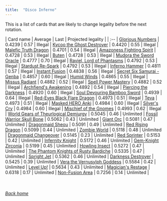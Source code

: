 ```yaml
---
title:  "Disco Inferno"
---
```


This is a list of cards that are likely to change legality before the next rotation.

| Card name | Average | Last | Projected legality |
| :-- |
[Glorious Numbers](https://db.ygoprodeck.com/card/?search=Glorious%20Numbers) | 0.4239 | 0.57 | Illegal |
[Kycoo the Ghost Destroyer](https://db.ygoprodeck.com/card/?search=Kycoo%20the%20Ghost%20Destroyer) | 0.4420 | 0.55 | Illegal |
[Malefic Truth Dragon](https://db.ygoprodeck.com/card/?search=Malefic%20Truth%20Dragon) | 0.4701 | 0.54 | Illegal |
[Amazoness Fighting Spirit](https://db.ygoprodeck.com/card/?search=Amazoness%20Fighting%20Spirit) | 0.4728 | 0.53 | Illegal |
[Buten](https://db.ygoprodeck.com/card/?search=Buten) | 0.4728 | 0.53 | Illegal |
[Mudora the Sword Oracle](https://db.ygoprodeck.com/card/?search=Mudora%20the%20Sword%20Oracle) | 0.4777 | 0.70 | Illegal |
[Raviel, Lord of Phantasms](https://db.ygoprodeck.com/card/?search=Raviel,%20Lord%20of%20Phantasms) | 0.4792 | 0.53 | Illegal |
[Stardust Re-Spark](https://db.ygoprodeck.com/card/?search=Stardust%20Re-Spark) | 0.4792 | 0.53 | Illegal |
[Inferno Hammer](https://db.ygoprodeck.com/card/?search=Inferno%20Hammer) | 0.4811 | 0.57 | Illegal |
[Instant Fusion](https://db.ygoprodeck.com/card/?search=Instant%20Fusion) | 0.4838 | 0.56 | Illegal |
[Secret Six Samurai - Genba](https://db.ygoprodeck.com/card/?search=Secret%20Six%20Samurai%20-%20Genba) | 0.4857 | 0.60 | Illegal |
[Humid Winds](https://db.ygoprodeck.com/card/?search=Humid%20Winds) | 0.4865 | 0.55 | Illegal |
[Missus Radiant](https://db.ygoprodeck.com/card/?search=Missus%20Radiant) | 0.4882 | 0.52 | Illegal |
[Spell Power Mastery](https://db.ygoprodeck.com/card/?search=Spell%20Power%20Mastery) | 0.4882 | 0.52 | Illegal |
[Archfiend's Awakening](https://db.ygoprodeck.com/card/?search=Archfiend's%20Awakening) | 0.4892 | 0.54 | Illegal |
[Piercing the Darkness](https://db.ygoprodeck.com/card/?search=Piercing%20the%20Darkness) | 0.4920 | 0.60 | Illegal |
[Soul Devouring Bamboo Sword](https://db.ygoprodeck.com/card/?search=Soul%20Devouring%20Bamboo%20Sword) | 0.4939 | 0.64 | Illegal |
[Red-Eyes Black Flare Dragon](https://db.ygoprodeck.com/card/?search=Red-Eyes%20Black%20Flare%20Dragon) | 0.4973 | 0.51 | Illegal |
[Teva](https://db.ygoprodeck.com/card/?search=Teva) | 0.4973 | 0.51 | Illegal |
[Masked HERO Anki](https://db.ygoprodeck.com/card/?search=Masked%20HERO%20Anki) | 0.4984 | 0.60 | Illegal |
[Silver's Cry](https://db.ygoprodeck.com/card/?search=Silver's%20Cry) | 0.4984 | 0.60 | Illegal |
[Mischief of the Gnomes](https://db.ygoprodeck.com/card/?search=Mischief%20of%20the%20Gnomes) | 0.4993 | 0.62 | Illegal |
[World Gears of Theurlogical Demiurgy](https://db.ygoprodeck.com/card/?search=World%20Gears%20of%20Theurlogical%20Demiurgy) | 0.5045 | 0.46 | Unlimited |
[Fossil Warrior Skull Bone](https://db.ygoprodeck.com/card/?search=Fossil%20Warrior%20Skull%20Bone) | 0.5062 | 0.43 | Unlimited |
[Giant Orc](https://db.ygoprodeck.com/card/?search=Giant%20Orc) | 0.5081 | 0.47 | Unlimited |
[Dragonmaid Sheou](https://db.ygoprodeck.com/card/?search=Dragonmaid%20Sheou) | 0.5091 | 0.49 | Unlimited |
[Red Rising Dragon](https://db.ygoprodeck.com/card/?search=Red%20Rising%20Dragon) | 0.5099 | 0.44 | Unlimited |
[Zombie World](https://db.ygoprodeck.com/card/?search=Zombie%20World) | 0.5118 | 0.48 | Unlimited |
[Dragonmaid Changeover](https://db.ygoprodeck.com/card/?search=Dragonmaid%20Changeover) | 0.5145 | 0.23 | Unlimited |
[Red Sprinter](https://db.ygoprodeck.com/card/?search=Red%20Sprinter) | 0.5153 | 0.42 | Unlimited |
[Infernity Knight](https://db.ygoprodeck.com/card/?search=Infernity%20Knight) | 0.5172 | 0.46 | Unlimited |
[Gem-Knight Zirconia](https://db.ygoprodeck.com/card/?search=Gem-Knight%20Zirconia) | 0.5199 | 0.45 | Unlimited |
[Howling Insect](https://db.ygoprodeck.com/card/?search=Howling%20Insect) | 0.5272 | 0.47 | Unlimited |
[The Phantom Knights of Rusty Bardiche](https://db.ygoprodeck.com/card/?search=The%20Phantom%20Knights%20of%20Rusty%20Bardiche) | 0.5335 | 0.47 | Unlimited |
[Spright Jet](https://db.ygoprodeck.com/card/?search=Spright%20Jet) | 0.5362 | 0.46 | Unlimited |
[Darkness Destroyer](https://db.ygoprodeck.com/card/?search=Darkness%20Destroyer) | 0.5425 | 0.39 | Unlimited |
[Vera the Vernusylph Goddess](https://db.ygoprodeck.com/card/?search=Vera%20the%20Vernusylph%20Goddess) | 0.5584 | 0.42 | Unlimited |
[Level Up!](https://db.ygoprodeck.com/card/?search=Level%20Up!) | 0.5634 | 0.43 | Unlimited |
[Magician's Restage](https://db.ygoprodeck.com/card/?search=Magician's%20Restage) | 0.6318 | 0.17 | Unlimited |
[Non-Fusion Area](https://db.ygoprodeck.com/card/?search=Non-Fusion%20Area) | 0.7256 | 0.14 | Unlimited |

<br>

###### [Back home](index)